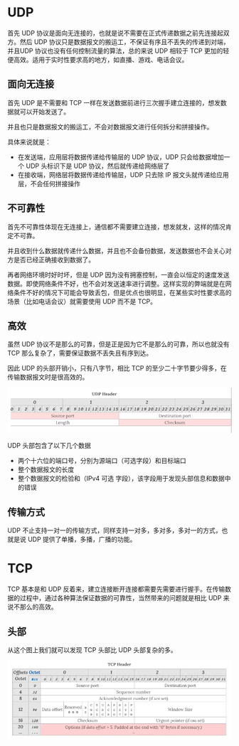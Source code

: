 # UDP
首先 UDP 协议是面向无连接的，也就是说不需要在正式传递数据之前先连接起双方。然后 UDP 协议只是数据报文的搬运工，不保证有序且不丢失的传递到对端，并且UDP 协议也没有任何控制流量的算法，总的来说 UDP 相较于 TCP 更加的轻便高效。适用于实时性要求高的地方，如直播、游戏、电话会议。

## 面向无连接
首先 UDP 是不需要和 TCP 一样在发送数据前进行三次握手建立连接的，想发数据就可以开始发送了。

并且也只是数据报文的搬运工，不会对数据报文进行任何拆分和拼接操作。

具体来说就是：

- 在发送端，应用层将数据传递给传输层的 UDP 协议，UDP 只会给数据增加一个 UDP 头标识下是 UDP 协议，然后就传递给网络层了
- 在接收端，网络层将数据传递给传输层，UDP 只去除 IP 报文头就传递给应用层，不会任何拼接操作

## 不可靠性
首先不可靠性体现在无连接上，通信都不需要建立连接，想发就发，这样的情况肯定不可靠。

并且收到什么数据就传递什么数据，并且也不会备份数据，发送数据也不会关心对方是否已经正确接收到数据了。

再者网络环境时好时坏，但是 UDP 因为没有拥塞控制，一直会以恒定的速度发送数据。即使网络条件不好，也不会对发送速率进行调整。这样实现的弊端就是在网络条件不好的情况下可能会导致丢包，但是优点也很明显，在某些实时性要求高的场景（比如电话会议）就需要使用 UDP 而不是 TCP。

## 高效
虽然 UDP 协议不是那么的可靠，但是正是因为它不是那么的可靠，所以也就没有 TCP 那么复杂了，需要保证数据不丢失且有序到达。

因此 UDP 的头部开销小，只有八字节，相比 TCP 的至少二十字节要少得多，在传输数据报文时是很高效的。

![](udp.webp)

UDP 头部包含了以下几个数据

- 两个十六位的端口号，分别为源端口（可选字段）和目标端口
- 整个数据报文的长度
- 整个数据报文的检验和（IPv4 可选 字段），该字段用于发现头部信息和数据中的错误

## 传输方式
UDP 不止支持一对一的传输方式，同样支持一对多，多对多，多对一的方式，也就是说 UDP 提供了单播，多播，广播的功能。

# TCP
TCP 基本是和 UDP 反着来，建立连接断开连接都需要先需要进行握手。在传输数据的过程中，通过各种算法保证数据的可靠性，当然带来的问题就是相比 UDP 来说不那么的高效。

## 头部
从这个图上我们就可以发现 TCP 头部比 UDP 头部复杂的多。

![](tcp.webp)

